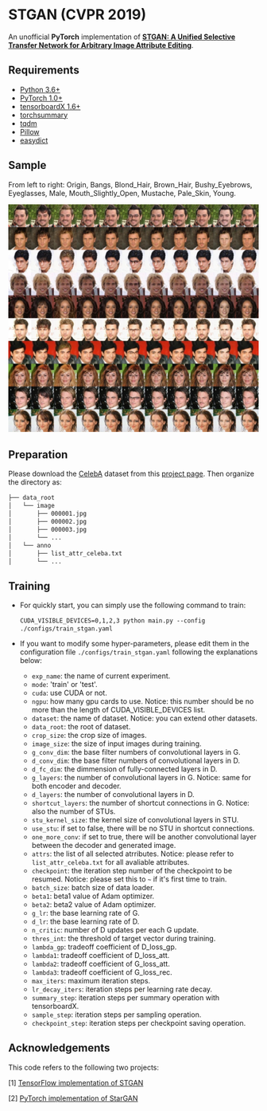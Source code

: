 # STGAN (CVPR 2019)

An unofficial **PyTorch**  implementation of [**STGAN: A Unified Selective Transfer Network for Arbitrary Image Attribute Editing**](https://arxiv.org/abs/1904.09709). 

## Requirements
- [Python 3.6+](https://www.python.org)
- [PyTorch 1.0+](https://pytorch.org)
- [tensorboardX 1.6+](https://github.com/lanpa/tensorboardX)
- [torchsummary](https://github.com/sksq96/pytorch-summary)
- [tqdm](https://github.com/tqdm/tqdm)
- [Pillow](https://github.com/python-pillow/Pillow)
- [easydict](https://github.com/makinacorpus/easydict)

## Sample

From left to right: Origin, Bangs, Blond_Hair,  Brown_Hair, Bushy_Eyebrows, Eyeglasses, Male, Mouth_Slightly_Open, Mustache, Pale_Skin, Young.

![](sample.jpg)

## Preparation

Please download the [CelebA](http://openaccess.thecvf.com/content_iccv_2015/papers/Liu_Deep_Learning_Face_ICCV_2015_paper.pdf) dataset from this [project page](http://mmlab.ie.cuhk.edu.hk/projects/CelebA.html). Then organize the directory as:

```
├── data_root
│   └── image
│       ├── 000001.jpg
│       ├── 000002.jpg
│       ├── 000003.jpg
│       └── ...
│   └── anno
│       ├── list_attr_celeba.txt
│       └── ...
```

## Training

- For quickly start, you can simply use the following command to train:

  ```console
  CUDA_VISIBLE_DEVICES=0,1,2,3 python main.py --config ./configs/train_stgan.yaml
  ```

- If you want to modify some hyper-parameters, please edit them in the configuration file `./configs/train_stgan.yaml` following the explanations below:
  - `exp_name`: the name of current experiment.
  - `mode`: 'train' or 'test'.
  - `cuda`: use CUDA or not.
  - `ngpu`: how many gpu cards to use. Notice: this number should be no more than the length of CUDA_VISIBLE_DEVICES list.
  - `dataset`: the name of dataset. Notice: you can extend other datasets.
  - `data_root`: the root of dataset.
  - `crop_size`: the crop size of images.
  - `image_size`: the size of input images during training.
  - `g_conv_dim`: the base filter numbers of convolutional layers in G.
  - `d_conv_dim`: the base filter numbers of convolutional layers in D.
  - `d_fc_dim`: the dimmension of fully-connected layers in D.
  - `g_layers`: the number of convolutional layers in G. Notice: same for both encoder and decoder.
  - `d_layers`: the number of convolutional layers in D.
  - `shortcut_layers`: the number of shortcut connections in G. Notice: also the number of STUs.
  - `stu_kernel_size`: the kernel size of convolutional layers in STU.
  - `use_stu`: if set to false, there will be no STU in shortcut connections.
  - `one_more_conv`: if set to true, there will be another convolutional layer between the decoder and generated image.
  - `attrs`: the list of all selected atrributes. Notice: please refer to `list_attr_celeba.txt` for all avaliable attributes.
  - `checkpoint`: the iteration step number of the checkpoint to be resumed. Notice: please set this to `~` if it's first time to train.
  - `batch_size`: batch size of data loader.
  - `beta1`: beta1 value of Adam optimizer.
  - `beta2`: beta2 value of Adam optimizer.
  - `g_lr`: the base learning rate of G.
  - `d_lr`: the base learning rate of D.
  - `n_critic`: number of D updates per each G update.
  - `thres_int`: the threshold of target vector during training.
  - `lambda_gp`: tradeoff coefficient of D_loss_gp.
  - `lambda1`: tradeoff coefficient of D_loss_att.
  - `lambda2`: tradeoff coefficient of G_loss_att.
  - `lambda3`: tradeoff coefficient of G_loss_rec.
  - `max_iters`: maximum iteration steps.
  - `lr_decay_iters`: iteration steps per learning rate decay.
  - `summary_step`: iteration steps per summary operation with tensorboardX.
  - `sample_step`: iteration steps per sampling operation.
  - `checkpoint_step`: iteration steps per checkpoint saving operation.

## Acknowledgements

This code refers to the following two projects:

[1] [TensorFlow implementation of STGAN](https://github.com/csmliu/STGAN) 

[2] [PyTorch implementation of StarGAN](https://github.com/yunjey/stargan)
